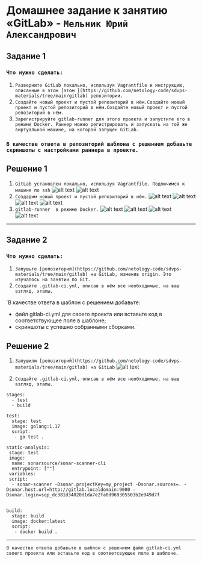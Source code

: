# Домашнее задание к занятию «GitLab» - `Мельник Юрий Александрович`


## Задание 1

### `Что нужно сделать:`

1. `Разверните GitLab локально, используя Vagrantfile и инструкцию, описанные в этом [этом ](https://github.com/netology-code/sdvps-materials/tree/main/gitlab) репозитории.`
2. `Создайте новый проект и пустой репозиторий в нём.Создайте новый проект и пустой репозиторий в нём.Создайте новый проект и пустой репозиторий в нём.`
3. `Зарегистрируйте gitlab-runner для этого проекта и запустите его в режиме Docker. Раннер можно регистрировать и запускать на той же виртуальной машине, на которой запущен GitLab.`

### `В качестве ответа в репозиторий шаблона с решением добавьте скриншоты с настройками раннера в проекте.`

## Решение 1
1. `GitLab установлен локально, используя Vagrantfile. Подлючимся к машине по ssh`
![alt text](https://github.com/ysatii/gitlab-hw/blob/gitlab/img1/image1_1.jpg)
![alt text](https://github.com/ysatii/gitlab-hw/blob/gitlab/img1/image1_2.jpg)
2. `Создадим новый проект и пустой репозиторий в нём.`
![alt text](https://github.com/ysatii/gitlab-hw/blob/gitlab/img1/image1_2_1.jpg)
![alt text](https://github.com/ysatii/gitlab-hw/blob/gitlab/img1/image1_2_2.jpg)
![alt text](https://github.com/ysatii/gitlab-hw/blob/gitlab/img1/image1_2_3.jpg)
![alt text](https://github.com/ysatii/gitlab-hw/blob/gitlab/img1/image1_2_4.jpg)
3. `gitlab-runner  в режиме Docker.`
![alt text](https://github.com/ysatii/gitlab-hw/blob/gitlab/img1/image1_3_1.jpg)
![alt text](https://github.com/ysatii/gitlab-hw/blob/gitlab/img1/image1_3_2.jpg)
![alt text](https://github.com/ysatii/gitlab-hw/blob/gitlab/img1/image1_3_3.jpg)
![alt text](https://github.com/ysatii/gitlab-hw/blob/gitlab/img1/image1_3_4.jpg)
---

## Задание 2

### `Что нужно сделать:`

1. `Запушьте [репозиторий](https://github.com/netology-code/sdvps-materials/tree/main/gitlab) на GitLab, изменив origin. Это изучалось на занятии по Git.`
2. `Создайте .gitlab-ci.yml, описав в нём все необходимые, на ваш взгляд, этапы.`



`В качестве ответа в шаблон с решением добавьте:

   - файл gitlab-ci.yml для своего проекта или вставьте код в соответствующее поле в шаблоне;
   - скриншоты с успешно собранными сборками.
`

## Решение 2
1. `Запушили [репозиторий](https://github.com/netology-code/sdvps-materials/tree/main/gitlab) на GitLab`
![alt text](https://github.com/ysatii/gitlab-hw/blob/gitlab/img1/image2_1_1.jpg)

2. `Создайте .gitlab-ci.yml, описав в нём все необходимые, на ваш взгляд, этапы.`
```
stages:
  - test
  - build

test:
  stage: test
  image: golang:1.17
  script: 
   - go test .

static-analysis:
 stage: test
 image:
  name: sonarsource/sonar-scanner-cli
  entrypoint: [""]
 variables:
 script:
  - sonar-scanner -Dsonar.projectKey=my_project -Dsonar.sources=. -Dsonar.host.url=http://gitlab.localdomain:9000 -Dsonar.login=sqp_dc381d34020d1da7e2fa0d969305503b2e949d7f


build:
  stage: build
  image: docker:latest
  script:
   - docker build .

```



---


`В качестве ответа добавьте в шаблон с решением файл gitlab-ci.yml своего проекта или вставьте код в соответсвующее поле в шаблоне.`

